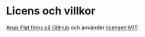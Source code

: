 Licens och villkor
==============================================

[Anax Flat finns på GitHub](https://github.com/canax/anax-flat) och använder [licensen MIT](https://github.com/canax/anax-flat/blob/master/LICENSE).
